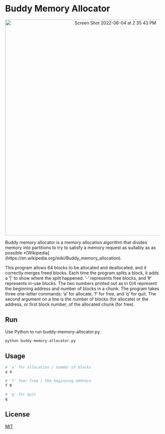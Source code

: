 # Buddy Memory Allocator

<p align="center">
  <img width="700" alt="Screen Shot 2022-06-04 at 2 35 43 PM" src="https://user-images.githubusercontent.com/36508771/171986046-112731a5-0b46-422f-bf50-1c3069c7b09e.png">
</p>
Buddy memory allocator is a memory allocation algorithm that divides memory into partitions to try to satisfy a memory request as suitably as as possible *[Wikipedia](https://en.wikipedia.org/wiki/Buddy_memory_allocation).

This program allows 64 blocks to be allocated and deallocated, and it correctly merges freed blocks. Each time the program splits a block, it adds a ’|’ to show where the split happened. ’-’ represents free blocks, and ’#’ represents in-use blocks. The two numbers printed out as in 0/4 represent the beginning address and number of blocks in a chunk. The program takes three one-letter commands: ’a’ for allocate, ’f’ for free, and ’q’ for quit. The second argument on a line is the number of blocks (for allocate) or the address, or first block number, of the allocated chunk (for free).

## Run

Use Python to run buddy-memory-allocator.py.

```bash
python buddy-memory-allocator.py
```

## Usage

```bash
# 'a' for allocation / numebr of blocks
a 4

# 'f' foor free / the beginning address
f 0

# 'q' for quit
q
```

## License
[MIT](https://choosealicense.com/licenses/mit/)
